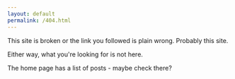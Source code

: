 ```yaml
---
layout: default
permalink: /404.html
---
```

This site is broken or the link you followed is plain wrong. Probably this site.

Either way, what you're looking for is not here.

The home page has a list of posts - maybe check there?